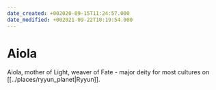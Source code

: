 ```yaml
---
date_created: +002020-09-15T11:24:57.000
date_modified: +002021-09-22T10:19:54.000
---
```


# Aiola

Aiola, mother of Light, weaver of Fate - major deity for most cultures on [[../places/ryyun_planet|Ryyun]].
